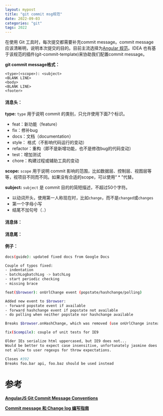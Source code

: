 ```yaml
---
layout: mypost
title: "git commit msg规范"
date: 2022-09-03
categories: "git"
tags: 2022
---
```


在使用 Git 工具时，每次提交都需要补充commit message。commit message 应该清晰明，说明本次提交的目的。目前主流选择为[Angular 规范](https://docs.google.com/document/d/1QrDFcIiPjSLDn3EL15IJygNPiHORgU1_OOAqWjiDU5Y/edit#heading=h.greljkmo14y0)。IDEA 也有基于该规范的插件(git-commit-template)来协助我们配置commit message。

**git commit message格式：**

```
<type>(<scope>): <subject>
<BLANK LINE>
<body>
<BLANK LINE>
<footer>
```

#### 消息头：

 **type:** `type` 用于说明 commit 的类别，只允许使用下面7个标识。

- feat：新功能（feature）
- fix：修补bug
- docs：文档（documentation）
- style： 格式（不影响代码运行的变动）
- refactor：重构（即不是新增功能，也不是修改bug的代码变动）
- test：增加测试
- chore：构建过程或辅助工具的变动

**scope:** `scope` 用于说明 commit 影响的范围，比如数据层、控制层、视图层等等，视项目不同而不同。如果没有合适的scope，可以使用“ * ”代替。

**subject:** `subject` 是 commit 目的的简短描述，不超过50个字符。

- 以动词开头，使用第一人称现在时，比如`change`，而不是`changed`或`changes`
- 第一个字母小写
- 结尾不加句号（`.`）

#### 消息体：

#### 消息尾：

#### 例子：

```bash
docs(guide): updated fixed docs from Google Docs

Couple of typos fixed:
- indentation
- batchLogbatchLog -> batchLog
- start periodic checking
- missing brace
```
```bash
feat($browser): onUrlChange event (popstate/hashchange/polling)

Added new event to $browser:
- forward popstate event if available
- forward hashchange event if popstate not available
- do polling when neither popstate nor hashchange available

Breaks $browser.onHashChange, which was removed (use onUrlChange instead)
```
```bash
fix($compile): couple of unit tests for IE9

Older IEs serialize html uppercased, but IE9 does not...
Would be better to expect case insensitive, unfortunately jasmine does
not allow to user regexps for throw expectations.

Closes #392
Breaks foo.bar api, foo.baz should be used instead
```

# 参考

**[AngularJS Git Commit Message Conventions](https://docs.google.com/document/d/1QrDFcIiPjSLDn3EL15IJygNPiHORgU1_OOAqWjiDU5Y/edit#heading=h.em2hiij8p46d)**

**[Commit message 和 Change log 编写指南](https://www.ruanyifeng.com/blog/2016/01/commit_message_change_log.html)**